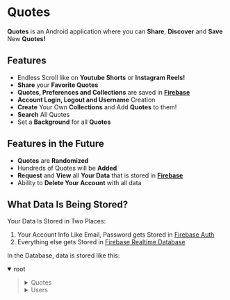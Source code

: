# Quotes
**Quotes** is an Android application where you can **Share**, **Discover** and **Save** New **Quotes!**

## Features
- Endless Scroll like on **Youtube Shorts** or **Instagram Reels!**
- **Share** your **Favorite Quotes**
- **Quotes, Preferences and Collections** are saved in **[Firebase](https://firebase.google.com/)**
- **Account Login, Logout and Username** Creation
- **Create** Your Own **Collections** and Add **Quotes** to them!
- **Search** All Quotes
- Set a **Background** for all **Quotes**

## Features in the Future
- **Quotes** are **Randomized**
- Hundreds of Quotes will be **Added**
- **Request** and **View** all **Your Data** that is stored in **[Firebase](https://firebase.google.com/)**
- Ability to **Delete Your Account** with all data

## What Data Is Being Stored? 
Your Data Is Stored in Two Places:
1. Your Account Info Like Email, Password gets Stored in [Firebase Auth](https://firebase.google.com/docs/auth)
2. Everything else gets Stored in [Firebase Realtime Database](https://firebase.google.com/docs/database)

In the Database, data is stored like this:
<details open><summary> root </summary><blockquote>

  <details><summary> Quotes </summary><blockquote>

  <details><summary> Quote1 </summary><blockquote>

  ~~~
  author: Author1
  quote: Quote1
  user: User1
  ~~~
  </blockquote></details>
    <details><summary> Quote2 </summary><blockquote>

  ~~~
  author: Author2
  quote:Quote2
  user: User2
  ~~~
  </blockquote></details>

</blockquote></details>
  <details><summary> Users </summary><blockquote>

  <details><summary> User1 </summary><blockquote>

  <details><summary> Bookmarks </summary><blockquote>

  <details><summary> Collection1 </summary><blockquote>

  <details><summary> Quote1 </summary><blockquote>

  ~~~
  author: Author1
  quote: Quote1
  user: User1
  ~~~
  </blockquote></details>
  <details><summary> Quote2 </summary><blockquote>

  ~~~
  author: Author2
  quote:Quote2
  user: User2
  ~~~
  </blockquote></details>

  </blockquote></details>
  <details><summary> Collection2 </summary><blockquote>

  <details><summary> Quote1 </summary><blockquote>

  ~~~
  author: Author1
  quote: Quote1
  user: User1
  ~~~
  </blockquote></details>
  <details><summary> Quote2 </summary><blockquote>

  ~~~
  author: Author2
  quote:Quote2
  user: User2
  ~~~
  </blockquote></details>
  </blockquote></details>
  </blockquote></details>

  <details><summary> User Preferences </summary><blockquote>
  
  <details><summary> Background </summary><blockquote>
  
  ~~~
  bgId: rsz_forest_1
  bgQuality: low
  ~~~
 
  </blockquote></details>
  </blockquote></details>

  <details><summary> User Quotes </summary><blockquote>

  <details><summary> Quote1 </summary><blockquote>

  ~~~
  author: Author1
  quote: Quote1
  user: User1
  ~~~
  </blockquote></details>
  <details><summary> Quote2 </summary><blockquote>

  ~~~
  author: Author2
  quote:Quote2
  user: User2
  ~~~
  </blockquote></details>
  </blockquote></details>

  ~~~
  username: username1
  ~~~

  </blockquote></details>

  <details><summary> User2 </summary><blockquote>

  <details><summary> Bookmarks </summary><blockquote>

  <details><summary> Collection1 </summary><blockquote>

  <details><summary> Quote1 </summary><blockquote>

  ~~~
  author: Author1
  quote: Quote1
  user: User1
  ~~~
  </blockquote></details>
  <details><summary> Quote2 </summary><blockquote>

  ~~~
  author: Author2
  quote:Quote2
  user: User2
  ~~~
  </blockquote></details>

  </blockquote></details>
  <details><summary> Collection2 </summary><blockquote>

  <details><summary> Quote1 </summary><blockquote>

  ~~~
  author: Author1
  quote: Quote1
  user: User1
  ~~~
  </blockquote></details>
  <details><summary> Quote2 </summary><blockquote>

  ~~~
  author: Author2
  quote:Quote2
  user: User2
  ~~~
  </blockquote></details>
  </blockquote></details>
  </blockquote></details>

  <details><summary> User Preferences </summary><blockquote>
  
  <details><summary> Background </summary><blockquote>
  
  ~~~
  bgId: rsz_forest_1
  bgQuality: low
  ~~~
 
  </blockquote></details>
  </blockquote></details>

  <details><summary> User Quotes </summary><blockquote>

  <details><summary> Quote1 </summary><blockquote>

  ~~~
  author: Author1
  quote: Quote1
  user: User1
  ~~~
  </blockquote></details>
  <details><summary> Quote2 </summary><blockquote>

  ~~~
  author: Author2
  quote:Quote2
  user: User2
  ~~~
  </blockquote></details>
  </blockquote></details>

  ~~~
  username: username2
  ~~~

  </blockquote></details>
  </blockquote></details>
